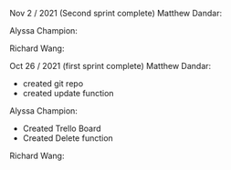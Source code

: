 Nov 2 / 2021 (Second sprint complete)
Matthew Dandar:


Alyssa Champion:


Richard Wang:




Oct 26 / 2021 (first sprint complete)
Matthew Dandar:
- created git repo
- created update function

Alyssa Champion:
- Created Trello Board 
- Created Delete function


Richard Wang:




